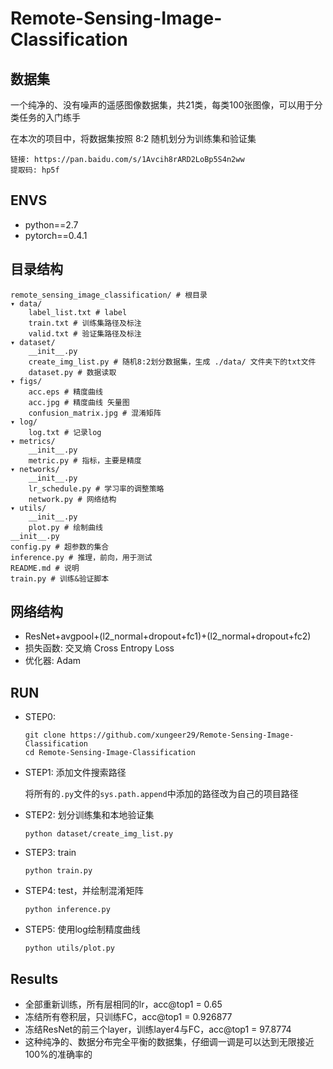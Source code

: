 # Remote-Sensing-Image-Classification
## 数据集
一个纯净的、没有噪声的遥感图像数据集，共21类，每类100张图像，可以用于分类任务的入门练手

在本次的项目中，将数据集按照 8:2 随机划分为训练集和验证集

```
链接: https://pan.baidu.com/s/1Avcih8rARD2LoBp5S4n2ww 
提取码: hp5f
```
## ENVS
* python==2.7
* pytorch==0.4.1

## 目录结构
```
remote_sensing_image_classification/ # 根目录
▾ data/
    label_list.txt # label
    train.txt # 训练集路径及标注
    valid.txt # 验证集路径及标注
▾ dataset/
    __init__.py
    create_img_list.py # 随机8:2划分数据集，生成 ./data/ 文件夹下的txt文件
    dataset.py # 数据读取
▾ figs/
    acc.eps # 精度曲线
    acc.jpg # 精度曲线 矢量图
    confusion_matrix.jpg # 混淆矩阵
▾ log/
    log.txt # 记录log
▾ metrics/
    __init__.py
    metric.py # 指标，主要是精度
▾ networks/
    __init__.py
    lr_schedule.py # 学习率的调整策略
    network.py # 网络结构
▾ utils/
    __init__.py
    plot.py # 绘制曲线
__init__.py 
config.py # 超参数的集合
inference.py # 推理，前向，用于测试
README.md # 说明
train.py # 训练&验证脚本
```
## 网络结构
* ResNet+avgpool+(l2_normal+dropout+fc1)+(l2_normal+dropout+fc2)
* 损失函数: 交叉熵 Cross Entropy Loss
* 优化器: Adam

## RUN
* STEP0:
  ```
  git clone https://github.com/xungeer29/Remote-Sensing-Image-Classification
  cd Remote-Sensing-Image-Classification
  ```
* STEP1: 添加文件搜索路径

  将所有的`.py`文件的`sys.path.append`中添加的路径改为自己的项目路径
* STEP2: 划分训练集和本地验证集
  ```
  python dataset/create_img_list.py
  ```
* STEP3: train
  ```
  python train.py
  ```
* STEP4: test，并绘制混淆矩阵
  ```
  python inference.py
  ```
* STEP5: 使用log绘制精度曲线
  ```
  python utils/plot.py
  ```


## Results
* 全部重新训练，所有层相同的lr，acc@top1 = 0.65
* 冻结所有卷积层，只训练FC，acc@top1 = 0.926877
* 冻结ResNet的前三个layer，训练layer4与FC，acc@top1 = 97.8774
* 这种纯净的、数据分布完全平衡的数据集，仔细调一调是可以达到无限接近100%的准确率的
